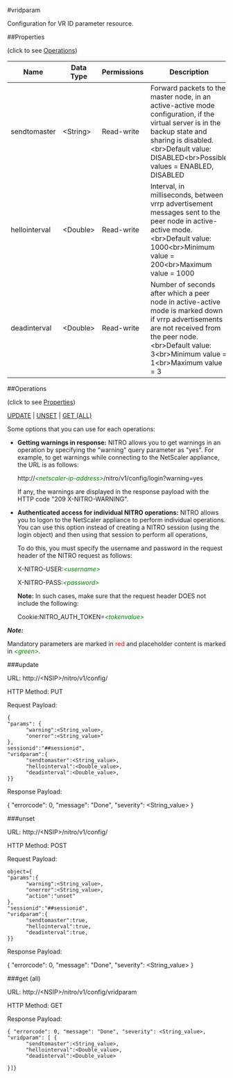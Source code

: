#vridparam

Configuration for VR ID parameter resource.


##Properties 
<span>(click to see [Operations](#operations))</span>


<table><thead><tr><th>Name</th><th> Data Type</th><th> Permissions</th><th>Description</th></tr></thead><tbody><tr><td>sendtomaster</td><td>&lt;String></td><td>Read-write</td><td>Forward packets to the master node, in an active-active mode configuration, if the virtual server is in the backup state and sharing is disabled.&lt;br>Default value: DISABLED&lt;br>Possible values = ENABLED, DISABLED</td><tr><tr><td>hellointerval</td><td>&lt;Double></td><td>Read-write</td><td>Interval, in milliseconds, between vrrp advertisement messages sent to the peer node in active-active mode.&lt;br>Default value: 1000&lt;br>Minimum value = 200&lt;br>Maximum value = 1000</td><tr><tr><td>deadinterval</td><td>&lt;Double></td><td>Read-write</td><td>Number of seconds after which a peer node in active-active mode is marked down if vrrp advertisements are not received from the peer node.&lt;br>Default value: 3&lt;br>Minimum value = 1&lt;br>Maximum value = 3</td><tr></tbody></table>
##Operations 
<span>(click to see [Properties](#properties))</span>


[UPDATE](#update) | [UNSET](#unset) | [GET (ALL)](#get-(all))


Some options that you can use for each operations:
<ul><li><p><b>Getting warnings in response:</b> NITRO allows you to get warnings in an operation by specifying the "warning" query parameter as "yes". For example, to get warnings while connecting to the NetScaler appliance, the URL is as follows:</p><p>http://<span style="color:green;font-style:italic;">&lt;netscaler-ip-address&gt;</span>/nitro/v1/config/login?warning=yes</p><p>If any, the warnings are displayed in the response payload with the HTTP code "209 X-NITRO-WARNING".</p></li><li><p><b>Authenticated access for individual NITRO operations:</b> NITRO allows you to logon to the NetScaler appliance to perform individual operations. You can use this option instead of creating a NITRO session (using the login object) and then using that session to perform all operations,</p><p>To do this, you must specify the username and password in the request header of the NITRO request as follows:</p><p>X-NITRO-USER:<span style="color:green;font-style:italic;">&lt;username&gt;</span></p><p>X-NITRO-PASS:<span style="color:green;font-style:italic;">&lt;password&gt;</span></p><p><b>Note:</b> In such cases, make sure that the request header DOES not include the following:</p><p>Cookie:NITRO_AUTH_TOKEN=<span style="color:green;font-style:italic;">&lt;tokenvalue&gt;</span></p></li></ul>



***Note:*** 
Mandatory parameters are marked in <span style="color:#FF0000;">red</span> and placeholder content is marked in <span style="color:green;font-style:italic">&lt;green&gt;</span>.

###update



URL: http://&lt;NSIP&gt;/nitro/v1/config/
HTTP Method: PUT
Request Payload: ```{"params": {      "warning":<String_value>,      "onerror":<String_value>"},sessionid":"##sessionid","vridparam":{      "sendtomaster":<String_value>,      "hellointerval":<Double_value>,      "deadinterval":<Double_value>,}}```
Response Payload: 
{ "errorcode": 0, "message": "Done", "severity": <String_value> }


###unset



URL: http://&lt;NSIP&gt;/nitro/v1/config/
HTTP Method: POST
Request Payload: ```object={"params":{      "warning":<String_value>,      "onerror":<String_value>,      "action":"unset"},"sessionid":"##sessionid","vridparam":{      "sendtomaster":true,      "hellointerval":true,      "deadinterval":true,}}```
Response Payload: 
{ "errorcode": 0, "message": "Done", "severity": <String_value> }


###get (all)



URL: http://&lt;NSIP&gt;/nitro/v1/config/vridparam
HTTP Method: GET
Response Payload: ```{ "errorcode": 0, "message": "Done", "severity": <String_value>, "vridparam": [ {      "sendtomaster":<String_value>,      "hellointerval":<Double_value>,      "deadinterval":<Double_value>}]}```




